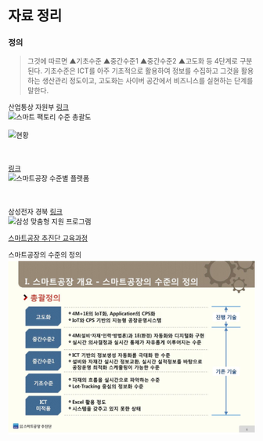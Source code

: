 # 자료 정리

### 정의
> 그것에 따르면 ▲기초수준 ▲중간수준1 ▲중간수준2 ▲고도화 등 4단계로 구분된다. 기초수준은 ICT를 아주 기초적으로 활용하여 정보를 수집하고 그것을 활용하는 생산관리 정도이고, 고도화는 사이버 공간에서 비즈니스를 실현하는 단계를 말한다.

산업통상 자원부 [링크](https://steemit.com/kr/@clutho/gj5bz-smart-factory)<br />
![스마트 팩토리 수준 총괄도](https://steemitimages.com/DQmTVP51VrxxLSv2pfDSg4owPJYkvTYZAfr6KFT6in7GDwe/%EC%8A%A4%EB%A7%88%ED%8A%B8%20%ED%8C%A9%ED%86%A0%EB%A6%AC%20%EB%8B%A8%EA%B3%84%EB%B3%84%20%EC%88%98%EC%A4%80%20%EC%B4%9D%EA%B4%84%EB%8F%84.png)<br /><br />
![현황](https://cdn.steemitimages.com/0x0/https://steemitimages.com/DQmeCadUKFHHDNZYEmzjGGFSJK6tacecqoFSWCGyByxGN5a/%EC%8A%A4%EB%A7%88%ED%8A%B8%20%EA%B3%B5%EC%9E%A5%20%EA%B5%AC%ED%98%84%20%EC%A0%95%EB%8F%84%20%EC%8A%A4%EB%A7%88%ED%8A%B8%EA%B3%B5%EC%9E%A5%EC%B6%94%EC%A7%84%EB%8B%A8%20%EA%B8%B0%EC%A4%80%20%EC%82%B0%EC%97%85%ED%86%B5%EC%83%81%EC%9E%90%EC%9B%90%EB%B6%80.png)

<br /><br />
[링크](http://www.msdkr.com/news/articlePrint.html?idxno=1101)<br />
![스마트공장 수준별 플랫폼](http://www.msdkr.com/news/photo/201702/1101_2091_549.jpg)

<br /><br />
삼성전자 경북 [링크](https://news.samsung.com/kr/%EC%82%BC%EC%84%B1%EC%A0%84%EC%9E%90-%EB%8C%80%EA%B5%AC%EA%B2%BD%EB%B6%81-%EA%B2%BD%EC%A0%9C%EC%97%90-%EB%8F%9B-%EB%8B%AC%EB%8B%A4-%EC%A0%9C%EC%A1%B0-%ED%98%81%EC%8B%A0%EC%9C%BC%EB%A1%9C-%EC%B0%BD)<br />
![삼성 맞춤형 지원 프로그램](https://news.samsung.com/kr/wp-content/uploads/2015/08/%EA%B2%BD%EB%B6%81%EC%8A%A4%EB%A7%88%ED%8A%B8%ED%8C%A9%ED%86%A0%EB%A6%AC_%ED%91%9C1.jpg)

[스마트공장 추진단 교육과정](https://www.smart-factory.kr/joinInfo/popup/joinDetail.do?notiNo=190)

스마트공장의 수준의 정의
![스마트공장의 수준의 정의](https://raw.githubusercontent.com/ohhapday/smart_factory/master/img/%EC%BA%A1%EC%B2%98.JPG)
